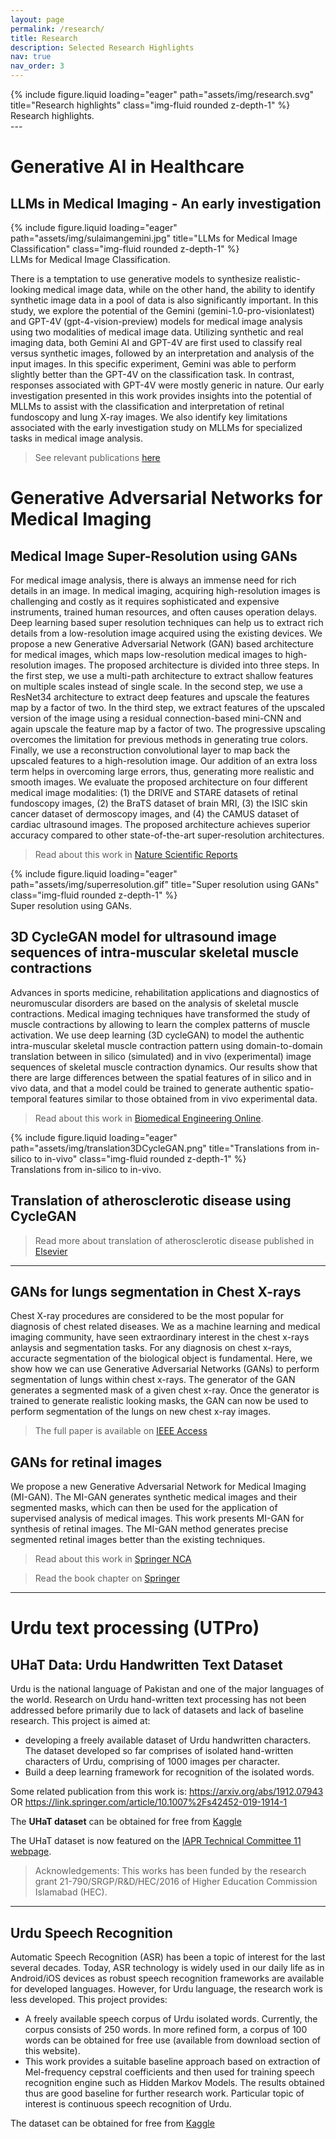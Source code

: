 ```yaml
---
layout: page
permalink: /research/
title: Research
description: Selected Research Highlights
nav: true
nav_order: 3
---
```


<!-- <div style="text-align: center;">
  <img src="https://hazratali.github.io/assets/img/research.svg" alt="Research Highlights" style="display: block; margin: auto; width: 800px; height: auto;">
</div> -->
<div class="row">
    <div class="col-sm mt-3 mt-md-0">
        {% include figure.liquid loading="eager" path="assets/img/research.svg" title="Research highlights" class="img-fluid rounded z-depth-1" %}
    </div>
</div>
<div class="caption">
    Research highlights.
</div>
---

# Generative AI in Healthcare
## LLMs in Medical Imaging - An early investigation

<!-- <div style="text-align: center;">
  <img src="https://hazratali.github.io/assets/img/sulaimangemini.jpg" alt="LLMs for Medical Image Classification" style="display: block; margin: auto; width: 750px; height: auto;">
</div> -->
<div class="row">
    <div class="col-sm mt-3 mt-md-0">
        {% include figure.liquid loading="eager" path="assets/img/sulaimangemini.jpg" title="LLMs for Medical Image Classification" class="img-fluid rounded z-depth-1" %}
    </div>
</div>
<div class="caption">
    LLMs for Medical Image Classification.
</div>

There is a temptation to use generative models to synthesize realistic-looking medical image data, while on the other hand, the ability to identify synthetic image data in a pool of data is also significantly important. In this study, we explore the potential of the Gemini (gemini-1.0-pro-visionlatest) and GPT-4V (gpt-4-vision-preview) models for medical image analysis using two modalities of medical image data. Utilizing synthetic and real imaging data, both Gemini AI and GPT-4V are first used to classify real versus synthetic images, followed by an interpretation and analysis of the input images. In this specific experiment, Gemini was able to perform slightly better than the GPT-4V on the classification task. In contrast, responses associated with GPT-4V were mostly generic in nature. Our early investigation presented in this work provides insights into the potential of MLLMs to assist with the classification and interpretation of retinal fundoscopy and lung X-ray images. We also identify key limitations associated with the early investigation study on MLLMs for specialized tasks in medical image analysis.
> See relevant publications [here](https://ieeexplore.ieee.org/document/10703750)


# Generative Adversarial Networks for Medical Imaging 
## Medical Image Super-Resolution using GANs
For medical image analysis, there is always an immense need for rich details in an image. In medical imaging, acquiring high-resolution images is challenging and costly as it requires sophisticated and expensive instruments, trained human resources, and often causes operation delays. Deep learning based super resolution techniques can help us to extract rich details from a low-resolution image acquired using the existing devices. We propose a new Generative Adversarial Network (GAN) based architecture for medical images, which maps low-resolution medical images to high-resolution images. The proposed architecture is divided into three steps. In the first step, we use a multi-path architecture to extract shallow features on multiple scales instead of single scale. In the second step, we use a ResNet34 architecture to extract deep features and upscale the features map by a factor of two. In the third step, we extract features of the upscaled version of the image using a residual connection-based mini-CNN and again upscale the feature map by a factor of two. The progressive upscaling overcomes the limitation for previous methods in generating true colors. Finally, we use a reconstruction convolutional layer to map back the upscaled features to a high-resolution image. Our addition of an extra loss term helps in overcoming large errors, thus, generating more realistic and smooth images. We evaluate the proposed architecture on four different medical image modalities: (1) the DRIVE and STARE datasets of retinal fundoscopy images, (2) the BraTS dataset of brain MRI, (3) the ISIC skin cancer dataset of dermoscopy images, and (4) the CAMUS dataset of cardiac ultrasound images. The proposed architecture achieves superior accuracy compared to other state-of-the-art super-resolution architectures.

> Read about this work in [Nature Scientific Reports](https://www.nature.com/articles/s41598-022-13658-4)

<!-- <div style="text-align: center;">
  <img src="https://hazratali.github.io/assets/img/superresolution.gif" alt="Super resolution using GANs" style="display: block; margin: auto; width: 700px; height: auto;">
</div> -->

<div class="row">
    <div class="col-sm mt-3 mt-md-0">
        {% include figure.liquid loading="eager" path="assets/img/superresolution.gif" title="Super resolution using GANs" class="img-fluid rounded z-depth-1" %}
    </div>
</div>
<div class="caption">
    Super resolution using GANs.
</div>

## 3D CycleGAN model for ultrasound image sequences of intra-muscular skeletal muscle contractions
Advances in sports medicine, rehabilitation applications and diagnostics of neuromuscular disorders are based on the analysis of skeletal muscle contractions. Medical imaging techniques have transformed the study of muscle contractions by allowing to learn the complex patterns of muscle activation. We use deep learning (3D cycleGAN) to model the authentic intra-muscular skeletal muscle contraction pattern using domain-to-domain translation between in silico (simulated) and in vivo (experimental) image sequences of skeletal muscle contraction dynamics. Our results show that there are large differences between the spatial features of in silico and in vivo data, and that a model could be trained to generate authentic spatio-temporal features similar to those obtained from in vivo experimental data.

> Read about this work in [Biomedical Engineering Online](https://biomedical-engineering-online.biomedcentral.com/articles/10.1186/s12938-022-01016-4). 

<!-- <div style="text-align: center;">
  <img src="https://hazratali.github.io/assets/img/translation3DCycleGAN.png" alt="Translations from in-silico to in-vivo" style="display: block; margin: auto; width: 700px; height: auto;">
</div> -->
<div class="row">
    <div class="col-sm mt-3 mt-md-0">
        {% include figure.liquid loading="eager" path="assets/img/translation3DCycleGAN.png" title="Translations from in-silico to in-vivo" class="img-fluid rounded z-depth-1" %}
    </div>
</div>
<div class="caption">
    Translations from in-silico to in-vivo.
</div>

## Translation of atherosclerotic disease using CycleGAN
> Read more about translation of atherosclerotic disease published in [Elsevier](https://www.sciencedirect.com/science/article/pii/S1746809423003191)

---

## GANs for lungs segmentation in Chest X-rays
Chest X-ray procedures are considered to be the most popular for diagnosis of chest related diseases. We as a machine learning and medical imaging community, have seen extraordinary interest in the chest x-rays anlaysis and segmentation tasks. For any diagnosis on chest x-rays, accuracte segmentation of the biological object is fundamental. Here, we show how we can use Generative Adversarial Networks (GANs) to perform segmentation of lungs within chest x-rays. 
The generator of the GAN generates a segmented mask of a given chest x-ray. Once the generator is trained to generate realistic looking masks, the GAN can now be used to perform segmentation of the lungs on new chest x-ray images.
> The full paper is available on [IEEE Access](https://ieeexplore.ieee.org/document/9171249)

## GANs for retinal images
We propose a new Generative Adversarial Network for Medical Imaging (MI-GAN). The MI-GAN generates synthetic medical images and their segmented masks, which can then be used for the application of supervised analysis of medical images. This work presents MI-GAN for synthesis of retinal images. The MI-GAN method generates precise segmented retinal images better than the existing techniques. 
> Read about this work in [Springer NCA](https://link.springer.com/article/10.1007/s10916-018-1072-9)

> Read the book chapter on [Springer](https://link.springer.com/chapter/10.1007/978-3-030-40977-7_21)

---

# Urdu text processing (UTPro)
## UHaT Data: Urdu Handwritten Text Dataset
Urdu is the national language of Pakistan and one of the major languages of the world. Research on Urdu hand-written text processing has not been addressed before primarily due to lack of datasets and lack of baseline research. This project is aimed at: 
- developing a freely available dataset of Urdu handwritten characters. The dataset developed so far comprises of isolated hand-written characters of Urdu, comprising of 1000 images per character.
- Build a deep learning framework for recognition of the isolated words.

Some related publication from this work is: https://arxiv.org/abs/1912.07943 OR  https://link.springer.com/article/10.1007%2Fs42452-019-1914-1

The **UHaT dataset** can be obtained for free from [Kaggle](https://www.kaggle.com/hazrat/uhat-urdu-handwritten-text-dataset)

​The UHaT dataset is now featured on the [IAPR Technical Committee 11 webpage](https://tc11.cvc.uab.es/datasets/UHaT_1). 

> Acknowledgements: This works has been funded by the research grant 21-790/SRGP/R&D/HEC/2016 of Higher Education Commission Islamabad (HEC).

---

## Urdu Speech Recognition
Automatic Speech Recognition (ASR) has been a topic of interest for the last several decades. Today, ASR technology is widely used in our daily life as in Android/iOS devices as robust speech recognition frameworks are available for developed languages. However, for Urdu language, the research work is less developed. This project provides: 

- A freely available speech corpus of Urdu isolated words. Currently, the corpus consists of 250 words. In more refined form, a corpus of 100 words can be obtained for free use (available from download section of this website).
- This work provides a suitable baseline approach based on extraction of Mel-frequency cepstral coefficients and then used for training speech recognition engine such as Hidden Markov Models. The results obtained thus are good baseline for further research work. Particular topic of interest is continuous speech recognition of Urdu.

The dataset can be obtained for free from [Kaggle](https://www.kaggle.com/datasets/hazrat/urdu-speech-dataset)
